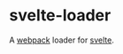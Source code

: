 # svelte-loader

A [webpack](https://webpack.js.org) loader for [svelte](https://svelte.technology).